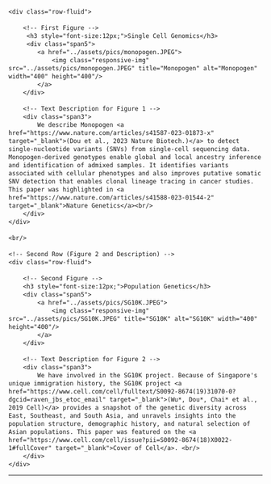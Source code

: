 <div class="container">

    <div class="row-fluid">
        
        <!-- First Figure -->
         <h3 style="font-size:12px;">Single Cell Genomics</h3>
         <div class="span5">
            <a href="../assets/pics/monopogen.JPEG">
                <img class="responsive-img" src="../assets/pics/monopogen.JPEG" title="Monopogen" alt="Monopogen" width="400" height="400"/>
            </a>
        </div>

        <!-- Text Description for Figure 1 -->
        <div class="span3">
            We describe Monopogen <a href="https://www.nature.com/articles/s41587-023-01873-x" target="_blank">(Dou et al., 2023 Nature Biotech.)</a> to detect single-nucleotide variants (SNVs) from single-cell sequencing data. Monopogen-derived genotypes enable global and local ancestry inference and identification of admixed samples. It identifies variants associated with cellular phenotypes and also improves putative somatic SNV detection that enables clonal lineage tracing in cancer studies. This paper was highlighted in <a href="https://www.nature.com/articles/s41588-023-01544-2" target="_blank">Nature Genetics</a><br/>  
        </div>
    </div>
    
    <br/>

    <!-- Second Row (Figure 2 and Description) -->
    <div class="row-fluid">
        
        <!-- Second Figure -->
        <h3 style="font-size:12px;">Population Genetics</h3>  
        <div class="span5">
            <a href="../assets/pics/SG10K.JPEG">
                <img class="responsive-img" src="../assets/pics/SG10K.JPEG" title="SG10K" alt="SG10K" width="400" height="400"/>
            </a>
        </div>

        <!-- Text Description for Figure 2 -->
        <div class="span3">
            We have involved in the SG10K project. Because of Singapore's unique immigration history, the SG10K project <a href="https://www.cell.com/cell/fulltext/S0092-8674(19)31070-0?dgcid=raven_jbs_etoc_email" target="_blank">(Wu*, Dou*, Chai* et al., 2019 Cell)</a> provides a snapshot of the genetic diversity across East, Southeast, and South Asia, and unravels insights into the population structure, demographic history, and natural selection of Asian populations. This paper was featured on the <a href="https://www.cell.com/cell/issue?pii=S0092-8674(18)X0022-1#fullCover" target="_blank">Cover of Cell</a>. <br/>  
        </div>
    </div>

</div>

<hr />

